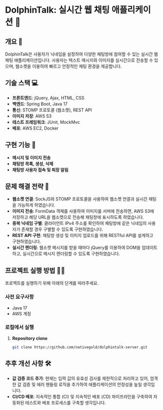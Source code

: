 # DolphinTalk: 실시간 웹 채팅 애플리케이션 🐬
## 개요 📝
DolphinTalk은 사용자가 닉네임을 설정하여 다양한 채팅방에 참여할 수 있는 실시간 웹 채팅 애플리케이션입니다. 사용자는 텍스트 메시지와 이미지를 실시간으로 전송할 수 있으며, 웹소켓을 이용하여 빠르고 안정적인 채팅 환경을 제공합니다.

## 기술 스택 💻
- **프론트엔드**: jQuery, Ajax, HTML, CSS
- **백엔드**: Spring Boot, Java 17
- **통신**: STOMP 프로토콜 (웹소켓), REST API
- **이미지 저장**: AWS S3
- **테스트 프레임워크**: JUnit, MockMvc
- **배포**: AWS EC2, Docker

## 구현 기능 💬
- **메시지 및 이미지 전송**
- **채팅방 목록, 생성, 삭제**
- **채팅방 사용자 접속 및 퇴장 알림**

## 문제 해결 전략 🤔
- **웹소켓 연결**: SockJS와 STOMP 프로토콜을 사용하여 웹소켓 연결과 실시간 채팅을 가능하게 하였습니다.
- **이미지 전송**: FormData 객체를 사용하여 이미지를 서버에 전송하면, AWS S3에 저장하고 해당 URL을 웹소켓으로 전송해 채팅창에 표시하도록 하였습니다.
- **중복 닉네임 구별**: 클라이언트 IPv4 주소를 확인하여 채팅방에 같은 닉네임의 사용자가 존재할 경우 구별할 수 있도록 구현하였습니다. 
- **REST API 구현**: 채팅방 생성 및 이미지 업로드를 위해 RESTful API를 설계하고 구현하였습니다.
- **실시간 렌더링**: 웹소켓 메시지를 받을 때마다 jQuery를 이용하여 DOM을 업데이트하고, 실시간으로 메시지 렌더링할 수 있도록 구현하였습니다.

## 프로젝트 실행 방법 👨‍💻
프로젝트를 실행하기 위해 아래의 단계를 따라주세요.

### 사전 요구사항
- Java 17
- AWS 계정

### 로컬에서 실행
1. **Repository clone**
    ```bash
    git clone https://github.com/nativegold/dolphintalk-server.git
    ```

## 추후 개선 사항 🛠️
- **값 검증 코드 추가**: 현재는 입력 값의 유효성 검사를 제한적으로 처리하고 있어, 엄격한 값 검증 및 에러 핸들링 로직을 추가하여 애플리케이션의 안정성을 높일 생각입니다.
- **CI/CD 배포**: 지속적인 통합 (CI) 및 지속적인 배포 (CD) 파이프라인을 구축하여 자동화된 테스트와 배포 프로세스를 구축할 생각입니다.
